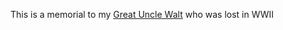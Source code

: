  This is a memorial to my [Great Uncle Walt](http://cameron-grams.github.io/Tribute_website/index.html) who was lost in WWII
